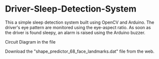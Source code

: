 # Driver-Sleep-Detection-System
This a simple sleep detection system built using OpenCV and Arduino. The driver's eye pattern are monitored using the eye-aspect ratio. 
As soon as the driver is found sleepy, an alarm is raised using the Arduino buzzer.

Circuit Diagram in the file

Download the "shape_predictor_68_face_landmarks.dat" file from the web.
